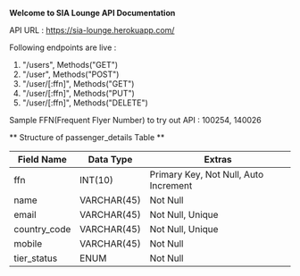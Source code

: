 **Welcome to SIA Lounge API Documentation**

API URL : https://sia-lounge.herokuapp.com/

Following endpoints are live : 

1. "/users", Methods("GET")
2. "/user", Methods("POST")
3. "/user/[:ffn]", Methods("GET")
4. "/user/[:ffn]", Methods("PUT")
5. "/user/[:ffn]", Methods("DELETE")


Sample FFN(Frequent Flyer Number) to try out API : 100254, 140026

**  Structure of passenger_details Table  **

| Field Name   |  Data Type    | Extras                                 |
| ------------ | ------------- | -------------------------------------- |            
| ffn          |  INT(10)      | Primary Key, Not Null, Auto Increment  |
| name         |  VARCHAR(45)  | Not Null                               |
| email        |  VARCHAR(45)  | Not Null, Unique                       |
| country_code |  VARCHAR(45)  | Not Null, Unique                       |
| mobile       |  VARCHAR(45)  | Not Null                               |
| tier_status  |  ENUM         | Not Null                               |